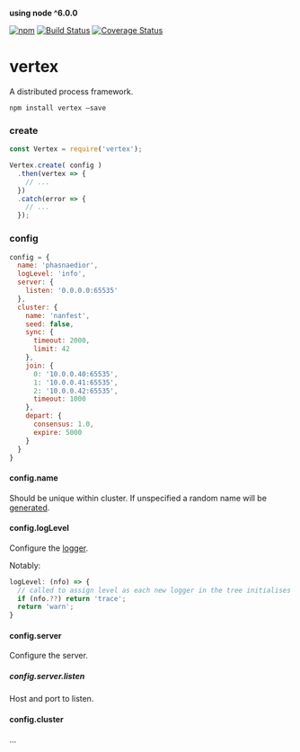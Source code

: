 **using node ^6.0.0**

[![npm](https://img.shields.io/npm/v/vertex.svg)](https://www.npmjs.com/package/vertex)
[![Build Status](https://travis-ci.org/nomilous/vertex.svg?branch=master)](https://travis-ci.org/nomilous/vertex)
[![Coverage Status](https://coveralls.io/repos/nomilous/vertex/badge.svg?branch=master&service=github)](https://coveralls.io/github/nomilous/vertex?branch=master)

# vertex

A distributed process framework.

`npm install vertex —save`

### create

```javascript
const Vertex = require('vertex');

Vertex.create( config )
  .then(vertex => {
    // ...
  })
  .catch(error => {
    // ...
  });
```

### config

```javascript
config = {
  name: 'phasnaedior',
  logLevel: 'info',
  server: {
    listen: '0.0.0.0:65535'
  },
  cluster: {
    name: 'nanfest',
    seed: false,
    sync: {
      timeout: 2000,
      limit: 42
    },
    join: {
      0: '10.0.0.40:65535',
      1: '10.0.0.41:65535',
      2: '10.0.0.42:65535',
      timeout: 1000
    },
    depart: {
      consensus: 1.0,
      expire: 5000
    }
  }
}
```

#### config.name

Should be unique within cluster. If unspecified a random name will be [generated](https://github.com/nomilous/vertex-names).

#### config.logLevel

Configure the [logger](https://github.com/nomilous/vertex-logger).

Notably:

```javascript
logLevel: (nfo) => {
  // called to assign level as each new logger in the tree initialises
  if (nfo.??) return 'trace';
  return 'warn';
}
```

#### config.server

Configure the server.

##### config.server.listen

Host and port to listen.

#### config.cluster

...